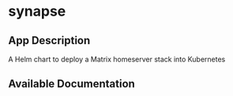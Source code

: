 # synapse

## App Description

A Helm chart to deploy a Matrix homeserver stack into Kubernetes

## Available Documentation

